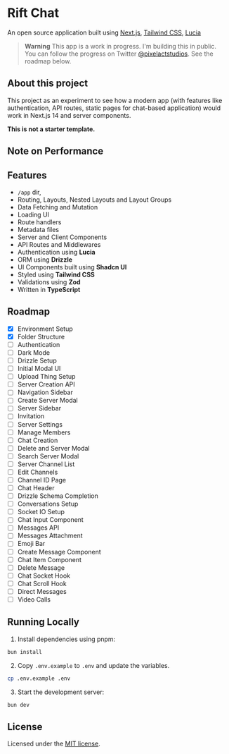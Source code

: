 # Rift Chat

An open source application built using [Next.js](https://nextjs.org/), [Tailwind CSS](https://tailwindcss.com), [Lucia](https://lucia-auth.com)

> **Warning**
> This app is a work in progress. I'm building this in public. You can follow the progress on Twitter [@pixelactstudios](https://twitter.com/pixelactstudios).
> See the roadmap below.

## About this project

This project as an experiment to see how a modern app
(with features like authentication, API routes, static pages for chat-based application)
would work in Next.js 14 and server components.

**This is not a starter template.**

## Note on Performance

## Features

- `/app` dir,
- Routing, Layouts, Nested Layouts and Layout Groups
- Data Fetching and Mutation
- Loading UI
- Route handlers
- Metadata files
- Server and Client Components
- API Routes and Middlewares
- Authentication using **Lucia**
- ORM using **Drizzle**
- UI Components built using **Shadcn UI**
- Styled using **Tailwind CSS**
- Validations using **Zod**
- Written in **TypeScript**

## Roadmap

- [x] Environment Setup
- [x] Folder Structure
- [ ] Authentication
- [ ] Dark Mode
- [ ] Drizzle Setup
- [ ] Initial Modal UI
- [ ] Upload Thing Setup
- [ ] Server Creation API
- [ ] Navigation Sidebar
- [ ] Create Server Modal
- [ ] Server Sidebar
- [ ] Invitation
- [ ] Server Settings
- [ ] Manage Members
- [ ] Chat Creation
- [ ] Delete and Server Modal
- [ ] Search Server Modal
- [ ] Server Channel List
- [ ] Edit Channels
- [ ] Channel ID Page
- [ ] Chat Header
- [ ] Drizzle Schema Completion
- [ ] Conversations Setup
- [ ] Socket IO Setup
- [ ] Chat Input Component
- [ ] Messages API
- [ ] Messages Attachment
- [ ] Emoji Bar
- [ ] Create Message Component
- [ ] Chat Item Component
- [ ] Delete Message
- [ ] Chat Socket Hook
- [ ] Chat Scroll Hook
- [ ] Direct Messages
- [ ] Video Calls

## Running Locally

1. Install dependencies using pnpm:

```sh
bun install
```

2. Copy `.env.example` to `.env` and update the variables.

```sh
cp .env.example .env
```

3. Start the development server:

```sh
bun dev
```

## License

Licensed under the [MIT license](https://github.com/devchaudhary24k/riftchat/blob/main/LISENCE.md).
